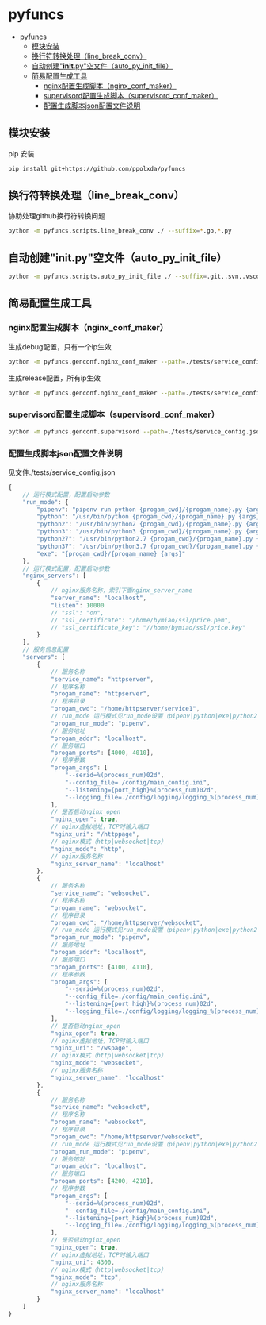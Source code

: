 ﻿# pyfuncs

<!-- TOC -->

- [pyfuncs](#pyfuncs)
    - [模块安装](#模块安装)
    - [换行符转换处理（line_break_conv）](#换行符转换处理line_break_conv)
    - [自动创建"__init__.py"空文件（auto_py_init_file）](#自动创建__init__py空文件auto_py_init_file)
    - [简易配置生成工具](#简易配置生成工具)
        - [nginx配置生成脚本（nginx_conf_maker）](#nginx配置生成脚本nginx_conf_maker)
        - [supervisord配置生成脚本（supervisord_conf_maker）](#supervisord配置生成脚本supervisord_conf_maker)
        - [配置生成脚本json配置文件说明](#配置生成脚本json配置文件说明)

<!-- /TOC -->

## 模块安装

pip 安装

```bash
pip install git+https://github.com/ppolxda/pyfuncs
```

## 换行符转换处理（line_break_conv）

协助处理github换行符转换问题

```bash
python -m pyfuncs.scripts.line_break_conv ./ --suffix=*.go,*.py
```

## 自动创建"__init__.py"空文件（auto_py_init_file）

```bash
python -m pyfuncs.scripts.auto_py_init_file ./ --suffix=.git,.svn,.vscode,__pycache__
```

## 简易配置生成工具

### nginx配置生成脚本（nginx_conf_maker）

生成debug配置，只有一个ip生效

```bash
python -m pyfuncs.genconf.nginx_conf_maker --path=./tests/service_config.json --out_path=./tests/nginx.conf --debug=True
```

生成release配置，所有ip生效

```bash
python -m pyfuncs.genconf.nginx_conf_maker --path=./tests/service_config.json --out_path=./tests/nginx.conf
```

### supervisord配置生成脚本（supervisord_conf_maker）

```bash
python -m pyfuncs.genconf.supervisord --path=./tests/service_config.json --out_path=./tests/nginx.conf
```

### 配置生成脚本json配置文件说明

见文件./tests/service_config.json

```js
{
    // 运行模式配置，配置启动参数
    "run_mode": {
        "pipenv": "pipenv run python {progam_cwd}/{progam_name}.py {args}",
        "python": "/usr/bin/python {progam_cwd}/{progam_name}.py {args}",
        "python2": "/usr/bin/python2 {progam_cwd}/{progam_name}.py {args}",
        "python3": "/usr/bin/python3 {progam_cwd}/{progam_name}.py {args}",
        "python27": "/usr/bin/python2.7 {progam_cwd}/{progam_name}.py {args}",
        "python37": "/usr/bin/python3.7 {progam_cwd}/{progam_name}.py {args}",
        "exe": "{progam_cwd}/{progam_name} {args}"
    },
    // 运行模式配置，配置启动参数
    "nginx_servers": [
        {
            // nginx服务名称，索引下面nginx_server_name
            "server_name": "localhost",
            "listen": 10000
            // "ssl": "on",
            // "ssl_certificate": "/home/bymiao/ssl/price.pem",
            // "ssl_certificate_key": "//home/bymiao/ssl/price.key"
        }
    ],
    // 服务信息配置
    "servers": [
        {
            // 服务名称
            "service_name": "httpserver",
            // 程序名称
            "progam_name": "httpserver",
            // 程序目录
            "progam_cwd": "/home/httpserver/service1",
            // run_mode 运行模式见run_mode设置（pipenv|python|exe|python2|python3）
            "progam_run_mode": "pipenv",
            // 服务地址
            "progam_addr": "localhost",
            // 服务端口
            "progam_ports": [4000, 4010],
            // 程序参数
            "progam_args": [
                "--serid=%(process_num)02d",
                "--config_file=./config/main_config.ini",
                "--listening={port_high}%(process_num)02d",
                "--logging_file=./config/logging/logging_%(process_num)02d.ini"
            ],
            // 是否启动nginx_open
            "nginx_open": true,
            // nginx虚拟地址，TCP时输入端口
            "nginx_uri": "/httppage",
            // nginx模式（http|websocket|tcp）
            "nginx_mode": "http",
            // nginx服务名称
            "nginx_server_name": "localhost"
        },
        {
            // 服务名称
            "service_name": "websocket",
            // 程序名称
            "progam_name": "websocket",
            // 程序目录
            "progam_cwd": "/home/httpserver/websocket",
            // run_mode 运行模式见run_mode设置（pipenv|python|exe|python2|python3）
            "progam_run_mode": "pipenv",
            // 服务地址
            "progam_addr": "localhost",
            // 服务端口
            "progam_ports": [4100, 4110],
            // 程序参数
            "progam_args": [
                "--serid=%(process_num)02d",
                "--config_file=./config/main_config.ini",
                "--listening={port_high}%(process_num)02d",
                "--logging_file=./config/logging/logging_%(process_num)02d.ini"
            ],
            // 是否启动nginx_open
            "nginx_open": true,
            // nginx虚拟地址，TCP时输入端口
            "nginx_uri": "/wspage",
            // nginx模式（http|websocket|tcp）
            "nginx_mode": "websocket",
            // nginx服务名称
            "nginx_server_name": "localhost"
        },
        {
            // 服务名称
            "service_name": "websocket",
            // 程序名称
            "progam_name": "websocket",
            // 程序目录
            "progam_cwd": "/home/httpserver/websocket",
            // run_mode 运行模式见run_mode设置（pipenv|python|exe|python2|python3）
            "progam_run_mode": "pipenv",
            // 服务地址
            "progam_addr": "localhost",
            // 服务端口
            "progam_ports": [4200, 4210],
            // 程序参数
            "progam_args": [
                "--serid=%(process_num)02d",
                "--config_file=./config/main_config.ini",
                "--listening={port_high}%(process_num)02d",
                "--logging_file=./config/logging/logging_%(process_num)02d.ini"
            ],
            // 是否启动nginx_open
            "nginx_open": true,
            // nginx虚拟地址，TCP时输入端口
            "nginx_uri": 4300,
            // nginx模式（http|websocket|tcp）
            "nginx_mode": "tcp",
            // nginx服务名称
            "nginx_server_name": "localhost"
        }
    ]
}
```
